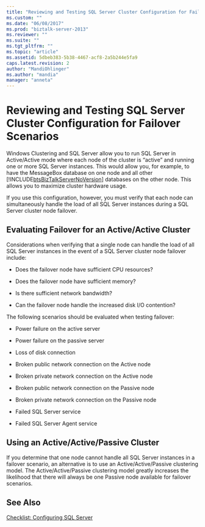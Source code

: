 ```yaml
---
title: "Reviewing and Testing SQL Server Cluster Configuration for Failover Scenarios | Microsoft Docs"
ms.custom: ""
ms.date: "06/08/2017"
ms.prod: "biztalk-server-2013"
ms.reviewer: ""
ms.suite: ""
ms.tgt_pltfrm: ""
ms.topic: "article"
ms.assetid: 5dbeb383-5b38-4467-acf8-2a5b244e5fa9
caps.latest.revision: 2
author: "MandiOhlinger"
ms.author: "mandia"
manager: "anneta"
---
```

# Reviewing and Testing SQL Server Cluster Configuration for Failover Scenarios
Windows Clustering and SQL Server allow you to run SQL Server in Active/Active mode where each node of the cluster is “active” and running one or more SQL Server instances. This would allow you, for example, to have the MessageBox database on one node and all other [!INCLUDE[btsBizTalkServerNoVersion](../includes/btsbiztalkservernoversion-md.md)] databases on the other node. This allows you to maximize cluster hardware usage.  
  
 If you use this configuration, however, you must verify that each node can simultaneously handle the load of all SQL Server instances during a SQL Server cluster node failover.  
  
## Evaluating Failover for an Active/Active Cluster  
 Considerations when verifying that a single node can handle the load of all SQL Server instances in the event of a SQL Server cluster node failover include:  
  
-   Does the failover node have sufficient CPU resources?  
  
-   Does the failover node have sufficient memory?  
  
-   Is there sufficient network bandwidth?  
  
-   Can the failover node handle the increased disk I/O contention?  
  
 The following scenarios should be evaluated when testing failover:  
  
-   Power failure on the active server  
  
-   Power failure on the passive server  
  
-   Loss of disk connection  
  
-   Broken public network connection on the Active node  
  
-   Broken private network connection on the Active node  
  
-   Broken public network connection on the Passive node  
  
-   Broken private network connection on the Passive node  
  
-   Failed SQL Server service  
  
-   Failed SQL Server Agent service  
  
## Using an Active/Active/Passive Cluster  
 If you determine that one node cannot handle all SQL Server instances in a failover scenario, an alternative is to use an Active/Active/Passive clustering model. The Active/Active/Passive clustering model greatly increases the likelihood that there will always be one Passive node available for failover scenarios.  
  
## See Also  
 [Checklist: Configuring SQL Server](../Topic/Checklist:%20Configuring%20SQL%20Server.md)